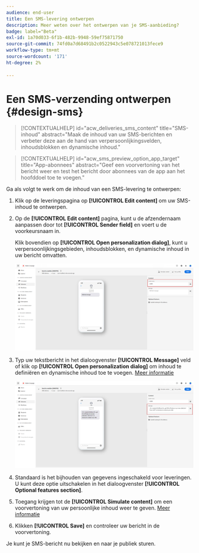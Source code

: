 ```yaml
---
audience: end-user
title: Een SMS-levering ontwerpen
description: Meer weten over het ontwerpen van je SMS-aanbieding?
badge: label="Beta"
exl-id: 1a70d033-6f1b-482b-9948-59ef75871750
source-git-commit: 74fd0a7d68491b2c0522943c5e078721013fece9
workflow-type: tm+mt
source-wordcount: '171'
ht-degree: 2%

---
```


# Een SMS-verzending ontwerpen {#design-sms}

>[!CONTEXTUALHELP]
>id="acw_deliveries_sms_content"
>title="SMS-inhoud"
>abstract="Maak de inhoud van uw SMS-berichten en verbeter deze aan de hand van verpersoonlijkingsvelden, inhoudsblokken en dynamische inhoud."

>[!CONTEXTUALHELP]
>id="acw_sms_preview_option_app_target"
>title="App-abonnees"
>abstract="Geef een voorvertoning van het bericht weer en test het bericht door abonnees van de app aan het hoofddoel toe te voegen."


Ga als volgt te werk om de inhoud van een SMS-levering te ontwerpen:

1. Klik op de leveringspagina op **[!UICONTROL Edit content]** om uw SMS-inhoud te ontwerpen.

1. Op de **[!UICONTROL Edit content]** pagina, kunt u de afzendernaam aanpassen door tot **[!UICONTROL Sender field]** en voert u de voorkeursnaam in.

   Klik bovendien op **[!UICONTROL Open personalization dialog]**, kunt u verpersoonlijkingsgebieden, inhoudsblokken, en dynamische inhoud in uw bericht omvatten.

   ![](assets/sms_content_1.png)

1. Typ uw tekstbericht in het dialoogvenster **[!UICONTROL Message]** veld of klik op **[!UICONTROL Open personalization dialog]** om inhoud te definiëren en dynamische inhoud toe te voegen. [Meer informatie](../personalization/gs-personalization.md)

   ![](assets/sms_content_2.png)

1. Standaard is het bijhouden van gegevens ingeschakeld voor leveringen. U kunt deze optie uitschakelen in het dialoogvenster **[!UICONTROL Optional features section]**.

1. Toegang krijgen tot de **[!UICONTROL Simulate content]** om een voorvertoning van uw persoonlijke inhoud weer te geven. [Meer informatie](send-sms.md#preview-sms)

1. Klikken **[!UICONTROL Save]** en controleer uw bericht in de voorvertoning.

Je kunt je SMS-bericht nu bekijken en naar je publiek sturen.
